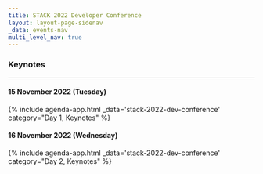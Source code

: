 ```yaml
---
title: STACK 2022 Developer Conference
layout: layout-page-sidenav
_data: events-nav
multi_level_nav: true
---
```


<!-- Header -->
### Keynotes

<hr />

#### 15 November 2022 (Tuesday)

{% include agenda-app.html
    _data='stack-2022-dev-conference'
    category="Day 1, Keynotes"
%}
<br />

#### 16 November 2022 (Wednesday)

{% include agenda-app.html
    _data='stack-2022-dev-conference'
    category="Day 2, Keynotes"
%}
<br />
